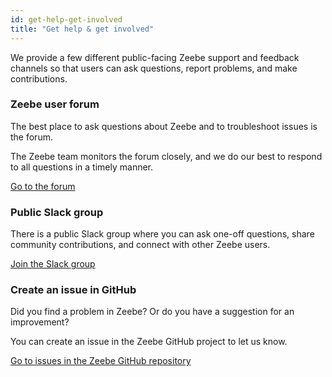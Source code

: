 ```yaml
---
id: get-help-get-involved
title: "Get help & get involved"
---
```


We provide a few different public-facing Zeebe support and feedback channels so that users can ask questions, report problems, and make contributions.

### Zeebe user forum

The best place to ask questions about Zeebe and to troubleshoot issues is the forum.

The Zeebe team monitors the forum closely, and we do our best to respond to all questions in a timely manner.

[Go to the forum](https://forum.zeebe.io)

### Public Slack group

There is a public Slack group where you can ask one-off questions, share community contributions, and connect with other Zeebe users.

[Join the Slack group](https://zeebe-slack-invite.herokuapp.com/)

### Create an issue in GitHub

Did you find a problem in Zeebe? Or do you have a suggestion for an improvement?

You can create an issue in the Zeebe GitHub project to let us know.

[Go to issues in the Zeebe GitHub repository](https://github.com/zeebe-io/zeebe/issues)
